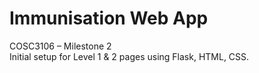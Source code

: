 # Immunisation Web App  
COSC3106 – Milestone 2  
Initial setup for Level 1 & 2 pages using Flask, HTML, CSS.
